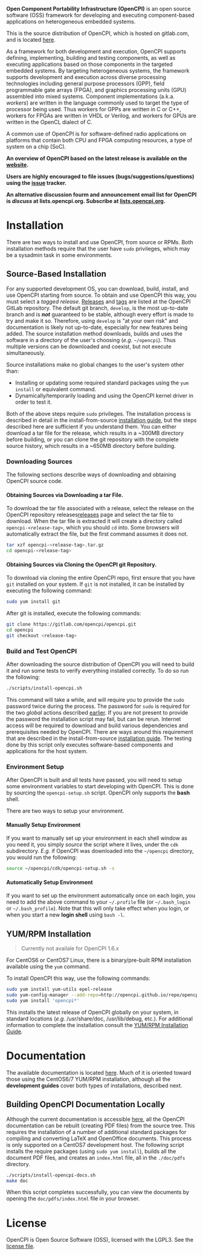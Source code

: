 [//]: # (These are reference links used in the body of this note and get 
         stripped out when the markdown processor does its job. The blank lines
         before and after these references are important for portability across
         different markdown parsers.)

[doc]:  <https://opencpi.gitlab.io>

[issues]: <https://gitlab.com/opencpi/opencpi/-/issues>

[mailing_list]: <http://lists.opencpi.org>

[src_install]: <https://opencpi.gitlab.io/releases/develop/docs/OpenCPI_Installation.pdf>

[releases]:   <https://gitlab.com/opencpi/opencpi/-/releases>

[repo]: <https://gitlab.com/opencpi/opencpi>

[rpm_install]: <https://opencpi.gitlab.io/releases/develop/docs/RPM_Installation_Guide.pdf>

[tags]: <https://gitlab.com/opencpi/opencpi/-/tags>

[website]: <https://www.opencpi.org>


**Open Component Portability Infrastructure (OpenCPI)** is an open source
software (OSS) framework for developing and executing component-based
applications on heterogeneous embedded systems.

This is the source distribution of OpenCPI, which is hosted on
gitlab.com, and is located [here][repo].

As a framework for both development and execution, OpenCPI supports defining,
implementing, building and testing components, as well as executing
applications based on those components in the targeted embedded systems.  By
targeting heterogeneous systems, the framework supports development and
execution across diverse processing technologies including general purpose
processors (GPP), field programmable gate arrays (FPGA), and graphics
processing units (GPU) assembled into mixed systems.  Component implementations
(a.k.a. _workers_) are written in the language commonly used to target the type
of processor being used.  Thus workers for GPPs are written in C or C++, workers
for FPGAs are written in VHDL or Verilog, and workers for GPUs are written in
the OpenCL dialect of C.

A common use of OpenCPI is for software-defined radio applications on platforms
that contain both CPU and FPGA computing resources, a type of system on a chip
(SoC).

**An overview of OpenCPI based on the latest release is available on the
[website][website].**

**Users are highly encouraged to file issues (bugs/suggestions/questions) using
the [issue][issues] tracker.**

**An alternative discussion fourm and announcement email list for OpenCPI is
_discuss_ at lists.opencpi.org.  Subscribe at [lists.opencpi.org][mailing_list].**


# Installation
There are two ways to install and use OpenCPI, from source or RPMs.  Both
installation methods require that the user have `sudo` privileges, which may be
a sysadmin task in some environments.

## Source-Based Installation
For any supported development OS, you can download, build, install, and use
OpenCPI starting from source.  To obtain and use OpenCPI this way, you must
select a _tagged release_.  [Releases][releases] and [tags][tags] are listed at
the OpenCPI GitLab repository.  The default git branch, `develop`, is the most
up-to-date branch and is **_not_** guaranteed to be stable, although every
effort is made to try and make it so.  Therefore, using `develop` is "at your
own risk" and documentation is likely not up-to-date, especially for new
features being added.  The source installation method downloads, builds and uses
the software in a directory of the user's choosing (_e.g._ `~/opencpi`).  Thus
multiple versions can be downloaded and coexist, but not execute simultaneously.

Source installations make no global changes to the user's system other than:
- Installing or updating some required standard packages using the `yum install`
  or equivalent command.
- Dynamically/temporarily loading and using the OpenCPI kernel driver in order
  to test it.

Both of the above steps require `sudo` privileges.  The installation process is
described in detail in the install-from-source [installation guide][src_install],
but the steps described here are sufficient if you understand them. You can
either download a tar file for the release, which results in a ~300MB directory
before building, or you can clone the git repository with the complete source
history, which results in a ~650MB directory before building.

### Downloading Sources
The following sections describe ways of downloading and obtaining OpenCPI source
code.

#### Obtaining Sources via Downloading a tar File.
To download the tar file associated with a release, select the release on the
OpenCPI repository releases[releases] page and select the tar file to download.
When the tar file is extracted it will create a directory called
<code>opencpi-<em>\<release-tag\></em></code>, which you should `cd` into.
Some browsers will automatically extract the file, but the first command assumes
it does not.
```bash
tar xzf opencpi-<release-tag>.tar.gz
cd opencpi-<release-tag>
```

#### Obtaining Sources via Cloning the OpenCPI git Repository.
To download via cloning the entire OpenCPI repo, first ensure that you have
`git` installed on your system.  If `git` is not installed, it can be installed
by executing the following command:
```bash
sudo yum install git
```

After git is installed, execute the following commands:
```bash
git clone https://gitlab.com/opencpi/opencpi.git
cd opencpi
git checkout <release-tag>
```

### Build and Test OpenCPI
After downloading the source distribution of OpenCPI you will need to build it
and run some tests to verify everything installed correctly. To do so run the
following:
```bash
./scripts/install-opencpi.sh
```

This command will take a while, and will require you to provide the `sudo`
password twice during the process.  The password for `sudo` is required for the
two _global_ actions described [earlier](#source-based-installation).  If you
are not present to provide the password the installation script may fail, but
can be rerun.  Internet access will be required to download and build various
dependencies and prerequisites needed by OpenCPI.  There are ways around this
requirement that are described in the install-from-source
[installation guide][src_install]. The testing done by this script only executes
software-based components and applications for the host system.


### Environment Setup
After OpenCPI is built and all tests have passed, you will need to setup some
environment variables to start developing with OpenCPI. This is done by sourcing
the `opencpi-setup.sh` script.  OpenCPI only supports the **bash** shell. 

There are two ways to setup your environment.

#### Manually Setup Environment
If you want to manually set up your environment in each shell window as you need
it, you simply _source_ the script where it lives, under the `cdk` subdirectory.
_E.g._ if OpenCPI was downloaded into the `~/opencpi` directory, you would run
the following:
```bash
source ~/opencpi/cdk/opencpi-setup.sh -s
```

#### Automatically Setup Environment
If you want to set up the environment automatically once on each login, you need
to add the above command to your `~/.profile` file (or `~/.bash_login` or
`~/.bash_profile`).  Note that this will only take effect when you login, or
when you start a new **login shell** using `bash -l`.


## YUM/RPM Installation
> Currently not availale for OpenCPI 1.6.x

For CentOS6 or CentOS7 Linux, there is a binary/pre-built RPM installation
available using the `yum` command.

To install OpenCPI this way, use the following commands:
```bash
sudo yum install yum-utils epel-release
sudo yum-config-manager --add-repo=http://opencpi.github.io/repo/opencpi.repo
sudo yum install 'opencpi*'
```

This installs the latest release of OpenCPI globally on your system, in standard
locations (_e.g._ /usr/share/doc, /usr/lib/debug, etc.). For additional
information to complete the installation consult the
[YUM/RPM Installation Guide][rpm_install].


# Documentation
The available documentation is located [here][doc].  Much of it is oriented
toward those using the CentOS6/7 YUM/RPM installation, although all the
**development guides** cover both types of installations, described next.

## Building OpenCPI Documentation Locally
Although the current documentation is accessible [here][doc], all the OpenCPI
documentation can be rebuilt (creating PDF files) from the source tree.  This
requires the installation of a number of additional standard packages for
compiling and converting LaTeX and OpenOffice documents.  This process is only
supported on a CentOS7 development host.  The following script installs the
require packages (using `sudo yum install`), builds all the document PDF files,
and creates an `index.html` file, all in the `./doc/pdfs` directory.
```bash
./scripts/install-opencpi-docs.sh
make doc
```

When this script completes successfully, you can view the documents by opening
the `doc/pdfs/index.html` file in your browser.

# License
OpenCPI is Open Source Software (OSS), licensed with the LGPL3. See the
[license file](LICENSE.txt).


